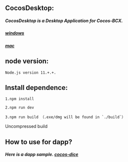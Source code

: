 ## CocosDesktop:

##### CocosDesktop is a Desktop Application for Cocos-BCX.
##### [windows](https://cocosbcx.oss-cn-beijing.aliyuncs.com/CocosDesktop.exe)
##### [mac](https://cocosbcx.oss-cn-beijing.aliyuncs.com/CocosDesktop.dmg)

## node version:

```
Node.js version 11.+.+.
```

## Install dependence:

```
1.npm install
```

```
2.npm run dev
```

```
3.npm run build （.exe/dmg will be found in `./build`）
```

Uncompressed build 



## How to use for dapp?  
##### Here is a dapp sample. [cocos-dice](https://github.com/Cocos-BCX/cocos-dice)